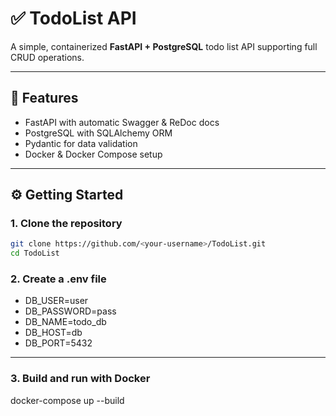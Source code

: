 # ✅ TodoList API

A simple, containerized **FastAPI + PostgreSQL** todo list API supporting full CRUD operations.

---

## 🚀 Features

- FastAPI with automatic Swagger & ReDoc docs
- PostgreSQL with SQLAlchemy ORM
- Pydantic for data validation
- Docker & Docker Compose setup

---

## ⚙️ Getting Started

### 1. Clone the repository

```bash
git clone https://github.com/<your-username>/TodoList.git
cd TodoList
```

### 2. Create a .env file
- DB_USER=user
- DB_PASSWORD=pass
- DB_NAME=todo_db
- DB_HOST=db
- DB_PORT=5432

---

### 3. Build and run with Docker
docker-compose up --build

